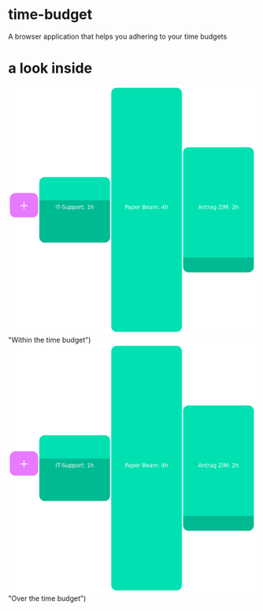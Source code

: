 # time-budget
A browser application that helps you adhering to your time budgets
# a look inside
![Within time budget](pics/time-budget-in-budget.png) "Within the time budget")
![Over time budget](pics/time-budget-in-budget.png) "Over the time budget")
